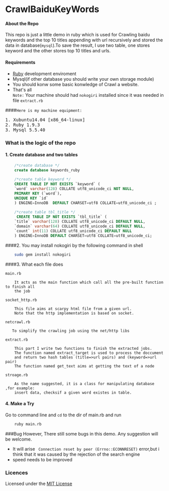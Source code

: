 CrawlBaiduKeyWords
==================
#### About the Repo    
This repo is just a little demo in ruby which is used for Crawling baidu keywords and the top 10 titles
appending with url recursively and stored the data in database(`mysql`).To save the result, I use two table,
one stores keyword and the other stores top 10 titles and urls.

#### Requirements

* [Ruby](https://www.ruby-lang.org) development enviroment 
* Mysql(if other database you should write your own storage module)
* You should konw some basic konwledge of Crawl a website.
*  That's all      
`Note:`
Your machine should had `nokogiri` installed since it was needed in file `extract.rb`     

####`Here is my machine equipment:`   
<pre>
1. Xubuntu14.04 [x86_64-linux]
2. Ruby 1.9.3
3. Mysql 5.5.40
</pre>
### What is the logic of the repo

#### 1. Create database and two tables
```sql  
    /*create database */     
    create database keywords_ruby 
    
    /*create table keyword */  
    CREATE TABLE IF NOT EXISTS `keyword` (
    `word` varchar(128) COLLATE utf8_unicode_ci NOT NULL,
    PRIMARY KEY (`word`),
    UNIQUE KEY `id`
    ) ENGINE=InnoDB  DEFAULT CHARSET=utf8 COLLATE=utf8_unicode_ci ;
    
    /*create table tbl_title */  
     CREATE TABLE IF NOT EXISTS `tbl_title` (
    `title` varchar(128) COLLATE utf8_unicode_ci DEFAULT NULL,
    `domain` varchar(64) COLLATE utf8_unicode_ci DEFAULT NULL,
    `count` int(11) COLLATE utf8_unicode_ci DEFAULT NULL
    ) ENGINE=InnoDB DEFAULT CHARSET=utf8 COLLATE=utf8_unicode_ci;
```

####2. You may install nokogiri by the following command in shell
```sh
    sudo gem install nokogiri
```
####3. What each file does

`main.rb`
``` 
    It acts as the main function which call all the pre-built function to finish all
    the job
```

`socket_http.rb`
```
    This file aims at scarpy html file from a given url.
    Note that the http implementation is based on socket.
```
`netcrawl.rb`
```
   To simplify the crawling job using the net/http libs
```
`extract.rb`
```
    This part I write two functions to finish the extracted jobs.
    The function named extract_target is used to process the doccument 
    and return two hash tables (title=>url pairs) and (keyword=>url pair)
    The function named get_text aims at getting the text of a node
```
`stroage.rb`
```
    As the name suggested, it is a class for manipulating database ,for example: 
    insert data, checksif a given word existes in table.
```
#### 4. Make a Try
Go to command line and `cd` to the dir  of  main.rb and run    

```sh  
    ruby main.rb
```
###Bug
However, There still some bugs in this demo. Any suggestion will be welcome. 

*  It will arise ` Connection reset by peer (Errno::ECONNRESET)` error,but i think that it was
caused by  the rejection of  the search engine 
* speed needs to be improved

### Licences 
Licensed under the [MIT License](http://opensource.org/licenses/MIT)
